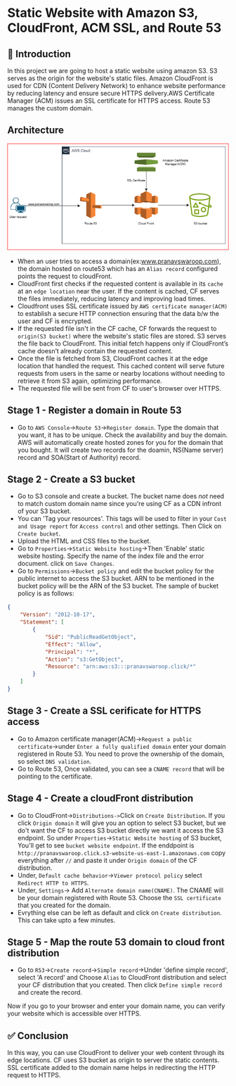 # Static Website with Amazon S3, CloudFront, ACM SSL, and Route 53
## 📘 Introduction
In this project we are going to host a static website using amazon S3. S3 serves as the origin for the website's static files. 
Amazon CloudFront is used for CDN (Content Delivery Network) to enhance website performance by reducing latency and ensure secure HTTPS delivery.AWS Certificate Manager (ACM) issues an SSL certificate for HTTPS access. Route 53 manages the custom domain.
## Architecture
![Diagram explaining the architecture of this project](Images/Architecture-diagram.png)
* When an user tries to access a domain(ex:www.pranavswaroop.com), the domain hosted on route53 which has an `Alias record` configured points the request to cloudFront. 
* CloudFront first checks if the requested content is available in its `cache` at an `edge location` near the user. If the content is cached, CF serves the files immediately, reducing latency and improving load times.
* Cloudfront uses SSL certificate issued by `AWS certificate manager(ACM)` to establish a secure HTTP connection ensuring that the data b/w the user and CF is encrypted.
* If the requested file isn't in the CF cache, CF forwards the request to `origin(S3 bucket)` where the website's static files are stored. S3 serves the file back to CloudFront. This initial fetch happens only if CloudFront’s cache doesn’t already contain the requested content.
* Once the file is fetched from S3, CloudFront caches it at the edge location that handled the request. This cached content will serve future requests from users in the same or nearby locations without needing to retrieve it from S3 again, optimizing performance.
* The requested file will be sent from CF to user's browser over HTTPS.
## Stage 1 - Register a domain in Route 53
* Go to `AWS Console`->`Route 53`->`Register domain`. Type the domain that you want, it has to be unique. Check the availability and buy the domain. AWS will automatically create hosted zones for you for the domain that you bought. It will create two records for the doamin, NS(Name server) record and SOA(Start of Authority) record.
## Stage 2 - Create a S3 bucket 
* Go to S3 console and create a bucket. The bucket name does *not* need to match custom domain name since you're using CF as a CDN infront of your S3 bucket.
* You can 'Tag your resources'. This tags will be used to filter in your `Cost and Usage report` for `Access control` and other settings. Then Click on `Create bucket`.
* Upload the HTML and CSS files to the bucket.
* Go to `Properties`->`Static Website hosting`->Then 'Enable' static website hosting. Specify the name of the index file and the error document.  click on `Save Changes`.
* Go to `Permissions`->`Bucket policy` and edit the bucket policy for the public internet to access the S3 bucket. ARN to be mentioned in the bucket policy will be the ARN of the S3 bucket. The sample of bucket policy is as follows:
```JSON
{
    "Version": "2012-10-17",
    "Statement": [
        {
            "Sid": "PublicReadGetObject",
            "Effect": "Allow",
            "Principal": "*",
            "Action": "s3:GetObject",
            "Resource": "arn:aws:s3:::pranavswaroop.click/*"
        }
    ]
}
```
## Stage 3 - Create a SSL cerificate for HTTPS access
* Go to Amazon certificate manager(ACM)->`Request a public certificate`->under `Enter a fully qualified domain` enter your domain registered in Route 53. You need to prove the ownership of the domain, so select `DNS validation`.
* Go to Route 53, Once validated, you can see a `CNAME record` that will be pointing to the certificate.

## Stage 4 - Create a cloudFront distribution
* Go to CloudFront->`Distributions->`Click on `Create Distribution`. If you click `Origin domain` it will give you an option to select S3 bucket, but we do't want the CF to access S3 bucket directly we want it access the S3 endpoint. So under `Properties`->`Static Website hosting` of S3 bucket, You'll get to see `bucket website endpoint`. If the enddpoint is 
`http://pranavswaroop.click.s3-website-us-east-1.amazonaws.com` copy everything after `//` and paste it under `Origin domain` of the CF distribution. 
* Under, `Default cache behavior`->`Viewer protocol policy` select `Redirect HTTP to HTTPS`.
* Under, `Settings`-> Add `Alternate domain name(CNAME)`. The CNAME will be your domain registered with Route 53. Choose the 
`SSL certificate` that you created for the domain.
* Evrything else can be left as default and click on `Create distribution`. This can take upto a few minutes.
  
## Stage 5 - Map the route 53 domain to cloud front distribution
* Go to `R53`->`Create record`->`Simple record`->Under 'define simple record', select 'A record' and Choose `Alias` to CloudFront distribution and select your CF distribution that you created. Then click `Define simple record` and create the record.

Now if you go to your browser and enter your domain name, you can verify your website which is accessible over HTTPS. 

## ✅ Conclusion
In this way, you can use CloudFront to deliver your web content through its edge locations. CF uses S3 bucket as origin to server the static contents. SSL certificate added to the domain name helps in redirecting the HTTP request to HTTPS. 
 
